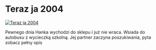 Teraz ja 2004 
=============
[![Teraz ja 2004 ](http://vidos.pl/images/player.gif)](http://vidos.pl/teraz-ja-2004)

 Pewnego dnia Hanka wychodzi do sklepu i już nie wraca. Wsiada do autobusu z wycieczką szkolną. Jej partner zaczyna poszukiwania, pyta zobacz pełny opis
